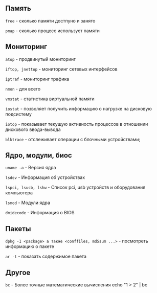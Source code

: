 ## Память

```free``` - сколько памяти достпуно и занято

```pmap``` - сколько процесс использует памяти

## Мониторинг
```atop``` -  продвинутый мониторинг

```iftop, jnettop``` - мониторинг сетевых интерфейсов

```iptraf``` - мониторинг трафика

```nmon``` - для всего

```vmstat``` - статистика виртуальной памяти

```iostat``` - позволяет получить информацию о нагрузке на дисковую подсистему

```iotop``` - показывает текущую активность процессов в отношении дискового ввода-вывода

```blktrace``` - отслеживает операции с блочными устройствами;

## Ядро, модули, биос

```uname -a``` - Версия ядра

```lsdev``` - Информация об устройствах

```lspci, lsusb, lshw``` - Список pci, usb устройств и оборудования компьютера

```lsmod``` - Модули ядра

```dmidecode``` - Информация о BIOS

## Пакеты

```dpkg -I <package> а также <conffiles, md5sum ...>``` - посмотреть информацию о пакете

```ar -t``` - показать содержимое пакета

## Другое
```bc``` - Более точные математические вычисления echo "1 > 2" | bc

